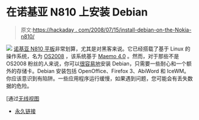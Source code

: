 # 在诺基亚 N810 上安装 Debian

> 原文:[https://hackaday . com/2008/07/15/install-debian-on-the-Nokia-n810/](https://hackaday.com/2008/07/15/install-debian-on-the-nokia-n810/)

![](../Images/2541b60f7def61597b9bfc3cff38ae1a.png)
[诺基亚 N810 平板](http://www.mahalo.com/Nokia_N810)非常划算，尤其是对黑客来说。它已经搭载了基于 Linux 的操作系统，名为 [OS2008](http://europe.nokia.com/A4579470) ，该系统基于 [Maemo 4.0](http://maemo.org/development/sdks/maemo_4_0_chinook_beta_sdk.html) 。然而，对于那些不是 OS2008 粉丝的人来说，你可以[很容易地](http://www.internettablettalk.com/forums/showthread.php?t=21629)安装 Debian，只需要一些耐心和一个额外的存储卡。Debian 安装包括 OpenOffice、Firefox 3、AbiWord 和 IceWM。你应该意识到有陷阱。一些应用程序运行缓慢，如果遇到问题，您可能会有丢失数据的危险。

[通过[无线视图](http://www.unwiredview.com/2008/07/13/how-to-install-debian-with-openoffice-firefox-3-and-more-on-your-nokia-n810-easy/)

*   [永久链接](http://www.internettablettalk.com/forums/showthread.php?t=21629)